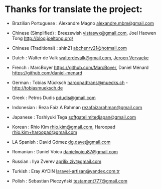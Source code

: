 <!--

    Names should be added to this file like so:
        Name <email address>

    Please keep the list sorted.

    Rhio Kim <rhio.kim@gmail.com>

-->
# Thanks for translate the project:

* Brazilian Portuguese   :  Alexandre Magno <alexandre.mbm@gmail.com>

* Chinese (Simplified)   :  Breezewish <vistaswx@gmail.com>, Joel Haowen Tong <http://blog.joeltong.org/>

* Chinese (Traditional)  :  shin21 <abchenry21@hotmail.com>

* Dutch                  :  Walter de Valk <walterdevalk@gmail.com>, [Jeroen Vervaeke](https://vervaeke.nu/)

* French                 :  MarcBoyer <https://github.com/MarcBoyer>, Daniel Ménard <https://github.com/daniel-menard>

* German                 :  Tobias Mücksch <haroopadtrans@muecks.ch> - http://tobiasmueksch.de

* Greek                  :  Petros Dudis <pdudis@gmail.com>

* Indonesian             :  Reza Faiz A Rahman <rezafaizarahman@gmail.com>

* Japanese               :  Toshiyuki Tega <softgatelimitedjapan@gmail.com>

* Korean                 :  Rhio Kim <rhio.kim@gmail.com>, Haroopad <rhio.kim+haroopad@gmail.com>

* LA Spanish             :  David Gómez <dg.dave@gmail.com>

* Romanian               :  Daniel Voicu <danielvoicu87@gmail.com>

* Russian                :  Ilya Zverev <aprilix.ziv@gmail.com>

* Turkish                :  Eray AYDIN <laravel-artisan@yandex.com.tr>

* Polish                 :  Sebastian Pieczyński <testament777@gmail.com>
